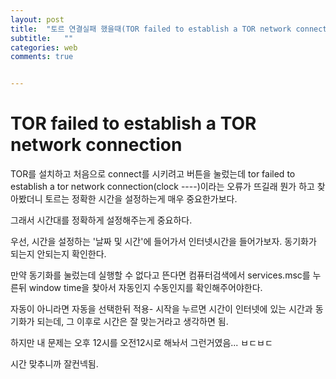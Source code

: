 ```yaml
---
layout: post
title:  "토르 연결실패 했을때(TOR failed to establish a TOR network connection)"
subtitle:   ""
categories: web
comments: true


---
```


# TOR failed to establish a TOR network connection



TOR를 설치하고 처음으로 connect를 시키려고 버튼을 눌렀는데 tor failed to establish a tor network connection(clock ----)이라는 오류가 뜨길래 뭔가 하고 찾아봤더니 토르는 정확한 시간을 설정하는게 매우 중요한가보다.

그래서 시간대를 정확하게 설정해주는게 중요하다.

우선, 시간을 설정하는 '날짜 및 시간'에 들어가서 인터넷시간을 들어가보자. 동기화가 되는지 안되는지 확인한다.

만약 동기화를 눌렀는데 실행할 수 없다고 뜬다면 컴퓨터검색에서 services.msc를 누른뒤 window time을 찾아서 자동인지 수동인지를 확인해주어야한다. 

자동이 아니라면 자동을 선택한뒤 적용- 시작을 누르면 시간이 인터넷에 있는 시간과 동기화가 되는데, 그 이후로 시간은 잘 맞는거라고 생각하면 됨.

하지만 내 문제는 오후 12시를 오전12시로 해놔서 그런거였음... ㅂㄷㅂㄷ

시간 맞추니까 잘컨넥됨.

